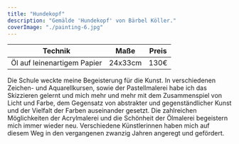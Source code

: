 ```yaml
---
title: "Hundekopf"
description: "Gemälde 'Hundekopf' von Bärbel Köller."
coverImage: "./painting-6.jpg"
---
```


| Technik                        | Maße    | Preis |
|--------------------------------|---------|-------|
| Öl auf leinenartigem Papier    | 24x33cm | 130€  |


Die Schule weckte meine Begeisterung für die Kunst. In verschiedenen Zeichen- und Aquarellkursen, sowie der Pastellmalerei habe ich das Skizzieren gelernt und mich mehr und mehr mit dem Zusammenspiel von Licht und Farbe, dem Gegensatz von abstrakter und gegenständlicher Kunst und der Vielfalt der Farben auseinander gesetzt. Die zahlreichen Möglichkeiten der Acrylmalerei und die Schönheit der Ölmalerei begeistern mich immer wieder neu. Verschiedene Künstlerinnen haben mich auf diesem Weg in den vergangenen zwanzig Jahren angeregt und gefördert.